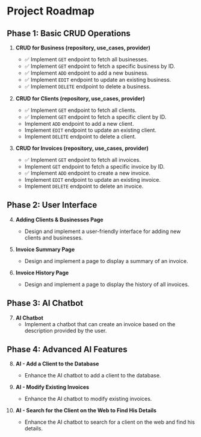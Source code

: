 # Project Roadmap

## Phase 1: Basic CRUD Operations

1. **CRUD for Business (repository, use_cases, provider)**
    - ✅ Implement `GET` endpoint to fetch all businesses.
    - ✅ Implement `GET` endpoint to fetch a specific business by ID.
    - ✅ Implement `ADD` endpoint to add a new business.
    - ✅ Implement `EDIT` endpoint to update an existing business.
    - ✅ Implement `DELETE` endpoint to delete a business.

2. **CRUD for Clients (repository, use_cases, provider)**
    - ✅ Implement `GET` endpoint to fetch all clients.
    - ✅ Implement `GET` endpoint to fetch a specific client by ID.
    - Implement `ADD` endpoint to add a new client.
    - Implement `EDIT` endpoint to update an existing client.
    - Implement `DELETE` endpoint to delete a client.

3. **CRUD for Invoices (repository, use_cases, provider)**
    - ✅ Implement `GET` endpoint to fetch all invoices.
    - Implement `GET` endpoint to fetch a specific invoice by ID.
    - ✅ Implement `ADD` endpoint to create a new invoice.
    - Implement `EDIT` endpoint to update an existing invoice.
    - Implement `DELETE` endpoint to delete an invoice.

## Phase 2: User Interface

4. **Adding Clients & Businesses Page**
    - Design and implement a user-friendly interface for adding new clients and businesses.

5. **Invoice Summary Page**
    - Design and implement a page to display a summary of an invoice.

6. **Invoice History Page**
    - Design and implement a page to display the history of all invoices.

## Phase 3: AI Chatbot

7. **AI Chatbot**
    - Implement a chatbot that can create an invoice based on the description provided by the user.

## Phase 4: Advanced AI Features

8. **AI - Add a Client to the Database**
    - Enhance the AI chatbot to add a client to the database.

9. **AI - Modify Existing Invoices**
    - Enhance the AI chatbot to modify existing invoices.

10. **AI - Search for the Client on the Web to Find His Details**
    - Enhance the AI chatbot to search for a client on the web and find his details.

